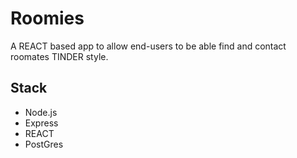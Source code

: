 # Roomies

A REACT based app to allow end-users to be able find and contact roomates TINDER style.

## Stack

- Node.js
- Express
- REACT
- PostGres
